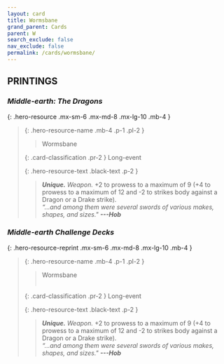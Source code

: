 ```yaml
---
layout: card
title: Wormsbane
grand_parent: Cards
parent: W
search_exclude: false
nav_exclude: false
permalink: /cards/wormsbane/
---
```


## PRINTINGS


### _Middle-earth: The Dragons_

{: .hero-resource .mx-sm-6 .mx-md-8 .mx-lg-10 .mb-4 }
> {: .hero-resource-name .mb-4 .p-1 .pl-2 }
> > <div class="card-mp"></div>
> > <div class="card-name">Wormsbane</div>
>
> {: .card-classification .pr-2 }
> Long-event
>
> {: .hero-resource-text .black-text .p-2 }
> > _**Unique.**_ _Weapon._ +2 to prowess to a maximum of 9 (+4 to prowess to a maximum of 12 and -2 to strikes body against a Dragon or a Drake strike). <br>_“...and among them were several swords of various makes, shapes, and sizes."_ ***---&#65279;Hob*** 
> 

### _Middle-earth Challenge Decks_

{: .hero-resource-reprint .mx-sm-6 .mx-md-8 .mx-lg-10 .mb-4 }
> {: .hero-resource-name .mb-4 .p-1 .pl-2 }
> > <div class="card-mp"></div>
> > <div class="card-name">Wormsbane</div>
> > &nbsp;
>
> {: .card-classification .pr-2 }
> Long-event
>
> {: .hero-resource-text .black-text .p-2 }
> > _**Unique.**_ _Weapon._ +2 to prowess to a maximum of 9 (+4 to prowess to a maximum of 12 and -2 to strikes body against a Dragon or a Drake strike). <br>_“...and among them were several swords of various makes, shapes, and sizes."_ ***---&#65279;Hob*** 
> 
